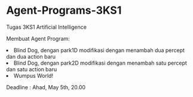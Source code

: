 # Agent-Programs-3KS1
Tugas 3KS1 Artificial Intelligence   

<p> Membuat Agent Program: </p>
<li>Blind Dog, dengan park1D modifikasi dengan menambah dua percept dan dua action baru</li>
<li>Blind Dog, dengan park2D modifikasi dengan menambah satu percept dan satu action baru</li>
<li>Wumpus World!</li>
<ul></ul>

<p>Deadline : Ahad, May 5th, 20.00</p>

